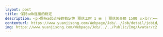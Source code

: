 ```yaml
---                
layout: post       
title: 保持adb连接的稳定           
description: <p>保持adb连接的稳定性 预估工时 1 天 | 预估总金额 1500 元<br/>一、需求描述<br/> <br/>产品类别：App <br/>开发进度：可提供一些思路。 <br/>功能：写一个后台持续运行的App，在adb掉线的情况下，自动重新建立与控制主机adb server的连接。 <br/>技术：Android Java。<br/> <br/>二、参考产品<br/> <br/>无<br/> <br/>三、人才要求<br/> <br/>Android开发经验，熟悉Android Api，Accessibility。<br/> <br/>四、其他要求<br/> <br/>可远程，技术细节可再交流、价格、时间可再议。</p>     
contenturl: https://www.yuanjisong.com/Webpage/Job/../Job/detail/jobid/101469      
img: https://www.yuanjisong.com/Webpage/Job/../../Public/Img/Avatar/c2.jpg             
---                 
```

